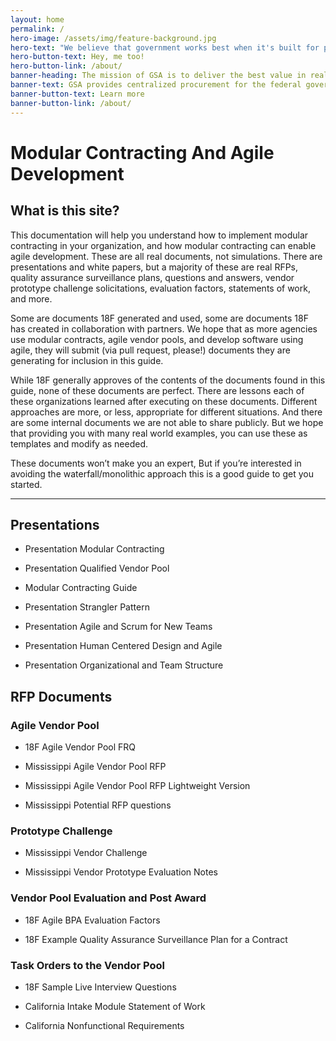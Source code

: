 ```yaml
---
layout: home
permalink: /
hero-image: /assets/img/feature-background.jpg
hero-text: "We believe that government works best when it's built for people. "
hero-button-text: Hey, me too!
hero-button-link: /about/
banner-heading: The mission of GSA is to deliver the best value in real estate, acquisition, and technology services to government and the American people.
banner-text: GSA provides centralized procurement for the federal government, offering billions of dollars worth of products, services, and facilities that federal agencies need to serve the public.
banner-button-text: Learn more
banner-button-link: /about/
---
```

# Modular Contracting And Agile Development
## What is this site?
This documentation will help you understand how to implement modular contracting in your organization, and how modular contracting can enable agile development. These are all real documents, not simulations. There are presentations and white papers, but a majority of these are real RFPs, quality assurance surveillance plans, questions and answers, vendor prototype challenge solicitations, evaluation factors, statements of work, and more. 

Some are documents 18F generated and used, some are documents 18F has created in collaboration with partners. We hope that as more agencies use modular contracts, agile vendor pools, and develop software using agile, they will submit (via pull request, please!) documents they are generating for inclusion in this guide.

While 18F generally approves of the contents of the documents found in this guide, none of these documents are perfect. There are lessons each of these organizations learned after executing on these documents. Different approaches are more, or less, appropriate for different situations. And there are some internal documents we are not able to share publicly. But we hope that providing you with many real world examples, you can use these as templates and modify as needed.

These documents won’t make you an expert, But if you’re interested in avoiding the waterfall/monolithic approach this is a good guide to get you started.

---

## Presentations
* Presentation Modular Contracting

* Presentation Qualified Vendor Pool

* Modular Contracting Guide

* Presentation Strangler Pattern

* Presentation Agile and Scrum for New Teams

* Presentation Human Centered Design and Agile

* Presentation Organizational and Team Structure

## RFP Documents

### Agile Vendor Pool
* 18F Agile Vendor Pool FRQ

* Mississippi Agile Vendor Pool RFP

* Mississippi Agile Vendor Pool RFP Lightweight Version

* Mississippi Potential RFP questions

### Prototype Challenge
* Mississippi Vendor Challenge

* Mississippi Vendor Prototype Evaluation Notes

### Vendor Pool Evaluation and Post Award
* 18F Agile BPA Evaluation Factors

* 18F Example Quality Assurance Surveillance Plan for a Contract

### Task Orders to the Vendor Pool 
* 18F Sample Live Interview Questions

* California Intake Module Statement of Work

* California Nonfunctional Requirements
